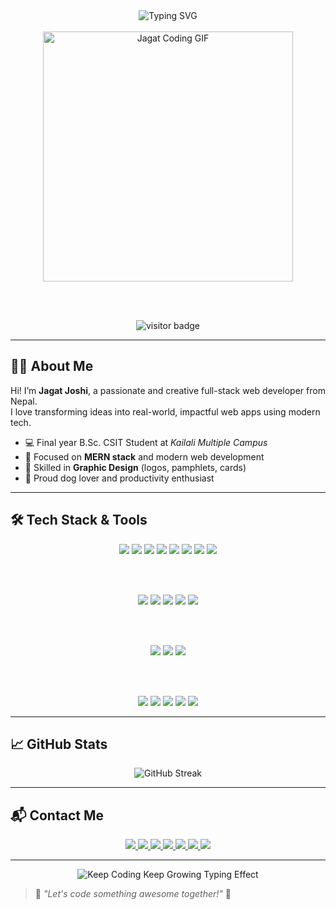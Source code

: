 <div align="center">

  <!-- Typing animation -->
<img src="https://readme-typing-svg.demolab.com/?lines=Hi!%20I%20am%20Jagat%20Joshi;Aspiring%20Full-Stack%20Developer;B.Sc.CSIT%20Final%20Year%20Student;MERN%20Stack%20Enthusiast;Graphic%20Designer%20&%20CSIT%20Final%20Year%20Student&center=true&width=650&height=45&pause=1000&color=F7931E&vCenter=true&cursor=|" alt="Typing SVG" />
<br />

  <br />

  <!--  Coder GIF -->
 <img src="https://res.cloudinary.com/dyuwfaom8/image/upload/v1750179056/codinggif_r3sejz.gif" width="400" alt="Jagat Coding GIF" />


  <br /><br />
  <div align="center">
    <img src="https://visitor-badge.laobi.icu/badge?page_id=jagatjoshi.readme" alt="visitor badge"/>
  </div>
</div>

---

## 👨‍💻 About Me

Hi! I’m **Jagat Joshi**, a passionate and creative full-stack web developer from Nepal.  
I love transforming ideas into real-world, impactful web apps using modern tech.

- 💻 Final year B.Sc. CSIT Student at *Kailali Multiple Campus*
- 🚀 Focused on **MERN stack** and modern web development
- 🎨 Skilled in **Graphic Design** (logos, pamphlets, cards)
- 🐾 Proud dog lover and productivity enthusiast

---

## 🛠️ Tech Stack & Tools

<div align="center">

  <!-- Frontend -->
  <img src="https://img.shields.io/badge/HTML5-E34F26?style=for-the-badge&logo=html5&logoColor=white" />
  <img src="https://img.shields.io/badge/CSS3-1572B6?style=for-the-badge&logo=css3&logoColor=white" />
  <img src="https://img.shields.io/badge/TailwindCSS-06B6D4?style=for-the-badge&logo=tailwind-css&logoColor=white" />
  <img src="https://img.shields.io/badge/Bootstrap-7952B3?style=for-the-badge&logo=bootstrap&logoColor=white" />
  <img src="https://img.shields.io/badge/JavaScript-F7DF1E?style=for-the-badge&logo=javascript&logoColor=black" />
  <img src="https://img.shields.io/badge/React-20232A?style=for-the-badge&logo=react&logoColor=61DAFB" />
  <img src="https://img.shields.io/badge/Next.js-000000?style=for-the-badge&logo=next.js&logoColor=white" />
  <img src="https://img.shields.io/badge/Redux-593D88?style=for-the-badge&logo=redux&logoColor=white" />

  <br /><br />

  <!-- Backend -->
  <img src="https://img.shields.io/badge/Node.js-339933?style=for-the-badge&logo=nodedotjs&logoColor=white" />
  <img src="https://img.shields.io/badge/Express.js-404D59?style=for-the-badge&logo=express&logoColor=white" />
  <img src="https://img.shields.io/badge/MongoDB-47A248?style=for-the-badge&logo=mongodb&logoColor=white" />
  <img src="https://img.shields.io/badge/MySQL-00758F?style=for-the-badge&logo=mysql&logoColor=white" />
  <img src="https://img.shields.io/badge/PHP-777BB4?style=for-the-badge&logo=php&logoColor=white" />

  <br /><br />

  <!-- Programming Languages -->
  <img src="https://img.shields.io/badge/C-00599C?style=for-the-badge&logo=c&logoColor=white" />
  <img src="https://img.shields.io/badge/C++-004482?style=for-the-badge&logo=c%2B%2B&logoColor=white" />
  <img src="https://img.shields.io/badge/Java-ED8B00?style=for-the-badge&logo=java&logoColor=white" />

  <br /><br />

  <!-- Tools -->
  <img src="https://img.shields.io/badge/Postman-FF6C37?style=for-the-badge&logo=postman&logoColor=white" />
  <img src="https://img.shields.io/badge/Cloudinary-3448C5?style=for-the-badge&logo=cloudinary&logoColor=white" />
  <img src="https://img.shields.io/badge/WordPress-21759B?style=for-the-badge&logo=wordpress&logoColor=white" />
  <img src="https://img.shields.io/badge/Git-F05032?style=for-the-badge&logo=git&logoColor=white" />
  <img src="https://img.shields.io/badge/GitHub-181717?style=for-the-badge&logo=github&logoColor=white" />

</div>

---

## 📈 GitHub Stats

<p align="center">
  <img src="https://github-readme-streak-stats.herokuapp.com?user=Jagat05&theme=dark&hide_border=true&date_format=M%20j%5B%2C%20Y%5D" alt="GitHub Streak" />
</p>

---

## 📬 Contact Me

<div align="center">

  <a href="mailto:joshijagaths@gmail.com" target="_blank">
    <img src="https://img.shields.io/badge/Gmail-D14836?style=for-the-badge&logo=gmail&logoColor=white" />
  </a>
  
  <a href="https://jagatjoshi.com.np" target="_blank">
    <img src="https://img.shields.io/badge/Website-000000?style=for-the-badge&logo=About.me&logoColor=white" />
  </a>
  
  <a href="https://www.facebook.com/jagat.joshi.599334" target="_blank">
    <img src="https://img.shields.io/badge/Facebook-1877F2?style=for-the-badge&logo=facebook&logoColor=white" />
  </a>

  <a href="https://www.linkedin.com/in/jagat-joshi-aa5b85221/" target="_blank">
    <img src="https://img.shields.io/badge/LinkedIn-0A66C2?style=for-the-badge&logo=linkedin&logoColor=white" />
  </a>
  
  <a href="https://www.instagram.com/jagatjoshi_02" target="_blank">
    <img src="https://img.shields.io/badge/Instagram-E4405F?style=for-the-badge&logo=instagram&logoColor=white" />
  </a>

  <a href="https://twitter.com/jagatjoshi_02" target="_blank">
    <img src="https://img.shields.io/badge/Twitter-1DA1F2?style=for-the-badge&logo=x&logoColor=white" />
  </a>

  <a href="https://www.youtube.com/@TechDaju222" target="_blank">
    <img src="https://img.shields.io/badge/YouTube-FF0000?style=for-the-badge&logo=youtube&logoColor=white" />
  </a>

</div>


---

<!-- Final coding GIF before the quote -->
<div align="center">
<img
<img
  src="https://readme-typing-svg.demolab.com/?lines=Keep%20Coding%2C%20Keep%20Growing!&cursor=true&center=true&width=500&height=50&pause=1500&color=F7931E&vCenter=true"
  alt="Keep Coding Keep Growing Typing Effect"
/>


</div>

> 💬 *"Let's code something awesome together!"* 🚀
